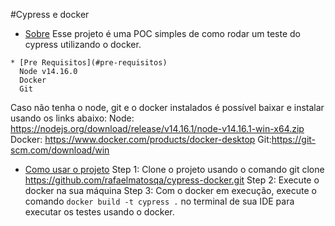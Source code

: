 
#Cypress e docker
<!--ts-->
   * [Sobre](#Sobre)
   Esse projeto é uma POC simples de como rodar um teste do cypress utilizando o docker.


   
   
  
    
    
    
    
    * [Pre Requisitos](#pre-requisitos)
      Node v14.16.0
      Docker
      Git
      

   Caso não tenha o node, git e o docker instalados é possível baixar e instalar usando os links abaixo:
   Node: https://nodejs.org/download/release/v14.16.1/node-v14.16.1-win-x64.zip
   Docker: https://www.docker.com/products/docker-desktop
   Git:https://git-scm.com/download/win

   * [Como usar o projeto](#make)
   Step 1: Clone o projeto usando o comando git clone https://github.com/rafaelmatosqa/cypress-docker.git
   Step 2: Execute o docker na sua máquina
   Step 3: Com o docker em execução, execute o comando `docker build -t cypress .` no terminal de sua IDE para executar os testes usando o docker.
   <!--ts-->

